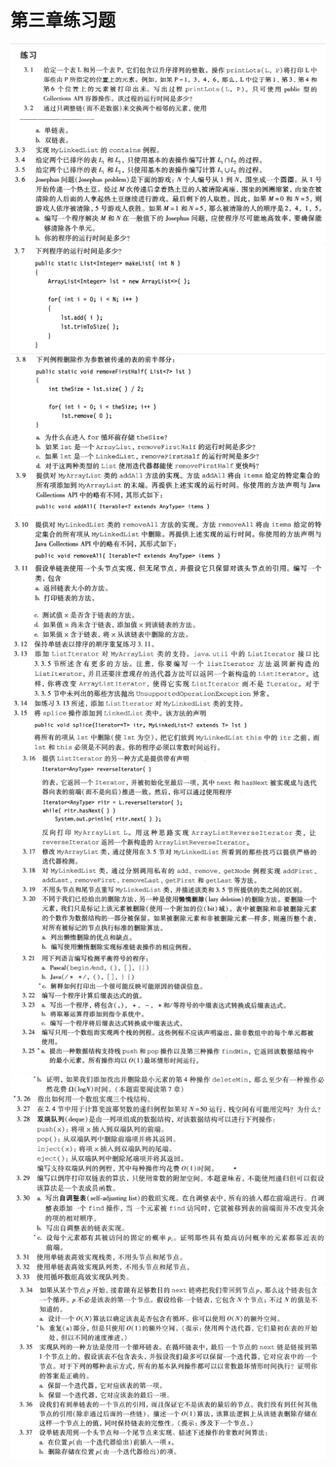 # 第三章练习题
![](../../../../../../../practices/03/practice03_01.jpg)
![](../../../../../../../practices/03/practice03_02.jpg)
![](../../../../../../../practices/03/practice03_03.jpg)
![](../../../../../../../practices/03/practice03_04.jpg)
![](../../../../../../../practices/03/practice03_05.jpg)
![](../../../../../../../practices/03/practice03_06.jpg)
![](../../../../../../../practices/03/practice03_07.jpg)
![](../../../../../../../practices/03/practice03_08.jpg)
![](../../../../../../../practices/03/practice03_09.jpg)
![](../../../../../../../practices/03/practice03_10.jpg)
